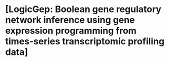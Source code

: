 # [LogicGep: Boolean gene regulatory network inference using gene expression programming from times-series transcriptomic profiling  data]
